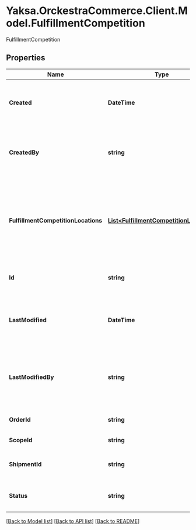 # Yaksa.OrckestraCommerce.Client.Model.FulfillmentCompetition
FulfillmentCompetition

## Properties

Name | Type | Description | Notes
------------ | ------------- | ------------- | -------------
**Created** | **DateTime** | The date the fulfillment competition was created. | [optional] 
**CreatedBy** | **string** | The identifier of the operator who created the fulfillment competition. | [optional] 
**FulfillmentCompetitionLocations** | [**List&lt;FulfillmentCompetitionLocation&gt;**](FulfillmentCompetitionLocation.md) | The list of fulfillment competition locations that are going to compete for fulfillment of the specified shipment. | [optional] 
**Id** | **string** | The fulfillment competition identifier. | [optional] 
**LastModified** | **DateTime** | The date that the last modification was applied to the fulfillment competition. | [optional] 
**LastModifiedBy** | **string** | The identifier of the operator who last modified the fulfillment competition. | [optional] 
**OrderId** | **string** | The identifier of the order. | [optional] 
**ScopeId** | **string** | The scope identifier. | [optional] 
**ShipmentId** | **string** | The identifier of the shipment. | [optional] 
**Status** | **string** | The status of the fulfillment competition. | [optional] 

[[Back to Model list]](../README.md#documentation-for-models) [[Back to API list]](../README.md#documentation-for-api-endpoints) [[Back to README]](../README.md)

